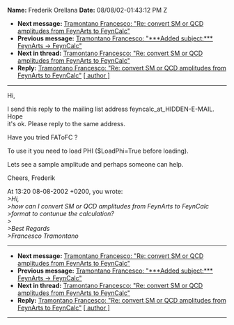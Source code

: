 **Name:** Frederik Orellana
**Date:** 08/08/02-01:43:12 PM Z

  - **Next message:** [Tramontano Francesco: "Re: convert SM or QCD
    amplitudes from FeynArts to FeynCalc"](0085.html)
  - **Previous message:** [Tramontano Francesco: "\*\*\*Added
    subject:\*\*\* FeynArts -\> FeynCalc"](0083.html)
  - **Next in thread:** [Tramontano Francesco: "Re: convert SM or QCD
    amplitudes from FeynArts to FeynCalc"](0085.html)
  - **Reply:** [Tramontano Francesco: "Re: convert SM or QCD amplitudes
    from FeynArts to FeynCalc"](0085.html)
    [[ author ]](author.html#84)

-----

Hi,  

I send this reply to the mailing list address feyncalc_at_HIDDEN-E-MAIL.
Hope  
it's ok. Please reply to the same address.  

Have you tried FAToFC ?  

To use it you need to load PHI ($LoadPhi=True before loading).  

Lets see a sample amplitude and perhaps someone can help.  

Cheers, Frederik  

At 13:20 08-08-2002 +0200, you wrote:  
*\>Hi,*  
*\>how can I convert SM or QCD amplitudes from FeynArts to FeynCalc*  
*\>format to contunue the calculation?*  
*\>*  
*\>Best Regards*  
*\>Francesco Tramontano*  

-----

  - **Next message:** [Tramontano Francesco: "Re: convert SM or QCD
    amplitudes from FeynArts to FeynCalc"](0085.html)
  - **Previous message:** [Tramontano Francesco: "\*\*\*Added
    subject:\*\*\* FeynArts -\> FeynCalc"](0083.html)
  - **Next in thread:** [Tramontano Francesco: "Re: convert SM or QCD
    amplitudes from FeynArts to FeynCalc"](0085.html)
  - **Reply:** [Tramontano Francesco: "Re: convert SM or QCD amplitudes
    from FeynArts to FeynCalc"](0085.html)
    [[ author ]](author.html#84)

-----

